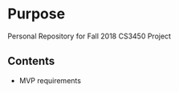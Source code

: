 <h1> Purpose </h1>
<p>
	Personal Repository for Fall 2018 CS3450 Project
</p>

<h2> Contents </h2>

<ul>  
	<li> MVP requirements 
</ul>

